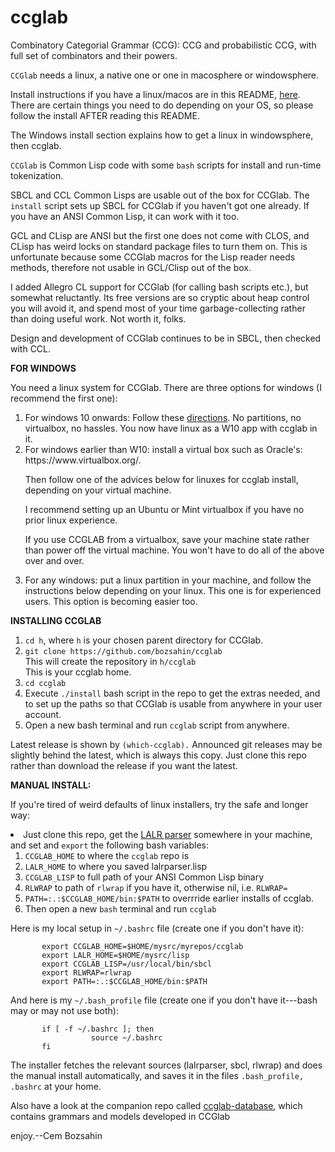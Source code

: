 # ccglab
Combinatory Categorial Grammar (CCG): CCG and probabilistic CCG, with full set of  combinators and their powers.

<code>CCGlab</code> needs a linux, a native one or one in macosphere or windowsphere. 

Install instructions if you have a linux/macos are in this README, <a href="#install">here</a>. There are certain things you need to do depending
on your OS, so please follow the install AFTER reading this README.

The Windows install section explains how to get a linux in windowsphere, then ccglab.


<code>CCGlab</code> is Common Lisp code with some <code>bash</code> scripts for install and run-time tokenization. 

SBCL and CCL Common Lisps are usable out of the box for CCGlab. The <code>install</code> script sets up SBCL for CCGlab if you haven't got one already. If you have an ANSI Common Lisp, it can work with it too.

GCL and CLisp are ANSI but the first one does not come with CLOS, and CLisp has weird locks on standard package files to turn them on. This is unfortunate because some CCGlab macros
for the Lisp reader needs methods, therefore not usable in GCL/Clisp out of the box.

I added Allegro CL support for CCGlab (for calling bash scripts etc.), but somewhat reluctantly. Its free versions are so cryptic about heap control 
you will avoid it, and spend most of your time garbage-collecting rather than doing useful work. Not worth it, folks.

Design and development of CCGlab continues to be in SBCL, then checked with CCL. 

<b>FOR WINDOWS</b>

You need a linux system for CCGlab. There are three options for windows (I recommend the first one):

<ol>
           <li> For windows 10 onwards: Follow these <a href="docs/windows10-directions.md">directions</a>. No partitions, no virtualbox, no hassles. You now have linux as a W10 app with ccglab in it.
<li> For windows earlier than W10: install a virtual box such as Oracle's: https://www.virtualbox.org/.

Then follow one of the advices below for linuxes for ccglab install, depending on your virtual machine.

I recommend setting up an Ubuntu or Mint virtualbox if you have no prior linux experience.

If you use CCGLAB from a virtualbox, save your machine state rather than power off the virtual machine.
You won't have to do all of the above over and over.

<li>For any windows: put a linux partition in your machine, and follow the instructions below
depending on your linux. This one is for experienced users. This option is becoming easier too.
</ol>


<a name="install">
           
<B>INSTALLING CCGLAB</B>

<ol>
<li> <code>cd h</code>, where <code>h</code> is your chosen parent directory for CCGlab.
<li> <code>git clone https://github.com/bozsahin/ccglab</code>
<br>This will create the repository in <code>h/ccglab</code>
<br>This is your ccglab home.
<li> <code>cd ccglab</code>
<li> Execute <code>./install</code> bash script in the repo to get the extras needed, and to set up the paths so that CCGlab is usable from anywhere in your user account. <br>
<li> Open a new bash terminal and run <code>ccglab</code> script from anywhere.
</ol>


Latest release is shown by <code>(which-ccglab).</code> Announced git releases may be slightly behind the latest,
which is always this copy. Just clone this repo rather than download the release if you want the latest.

<B>MANUAL INSTALL:</B>

If you're tired of weird defaults of linux installers, try the safe and longer way:


<li> Just clone this repo, get the <a href="http://web.science.mq.edu.au/~mjohnson/code/lalrparser.lisp">LALR parser</a>
somewhere in your machine, and set and <code>export</code> the following bash variables:
<ol>
<li><code>CCGLAB_HOME</code> to where the <code>ccglab</code> repo is
<li><code>LALR_HOME</code> to where you saved lalrparser.lisp
<li><code>CCGLAB_LISP</code> to full path of your ANSI Common Lisp binary
<li><code>RLWRAP</code> to path of <code>rlwrap</code> if you have it, otherwise nil, i.e. <code>RLWRAP=</code>
<li><code>PATH=:.:$CCGLAB_HOME/bin:$PATH</code> to overrride earlier installs of ccglab.
<li> Then open a new <code>bash</code> terminal and run <code>ccglab</code>
</ol>

Here is my local setup in <code>~/.bashrc</code> file (create one if you don't have it):

           export CCGLAB_HOME=$HOME/mysrc/myrepos/ccglab
           export LALR_HOME=$HOME/mysrc/lisp
           export CCGLAB_LISP=/usr/local/bin/sbcl
           export RLWRAP=rlwrap
           export PATH=:.:$CCGLAB_HOME/bin:$PATH 
           
And here is my <code>~/.bash_profile</code> file (create one if you don't have it---bash may or may not use both):

           if [ -f ~/.bashrc ]; then
                      source ~/.bashrc
           fi

The installer fetches the relevant sources (lalrparser, sbcl, rlwrap) and does the manual install automatically, and saves it in the files <code>.bash_profile, .bashrc</code> at your home.

Also have a look at the companion repo called <a href="https://github.com/bozsahin/ccglab-database">ccglab-database</a>, which contains grammars and models developed in CCGlab

enjoy.--Cem Bozsahin
